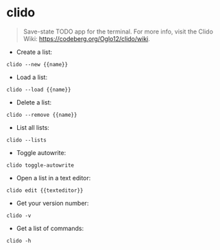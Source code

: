 # clido

> Save-state TODO app for the terminal.
> For more info, visit the Clido Wiki: <https://codeberg.org/Oglo12/clido/wiki>.

- Create a list:

`clido --new {{name}}`

- Load a list:

`clido --load {{name}}`

- Delete a list:

`clido --remove {{name}}`

- List all lists:

`clido --lists`

- Toggle autowrite:

`clido toggle-autowrite`

- Open a list in a text editor:

`clido edit {{texteditor}}`

- Get your version number:

`clido -v`

- Get a list of commands:

`clido -h`
